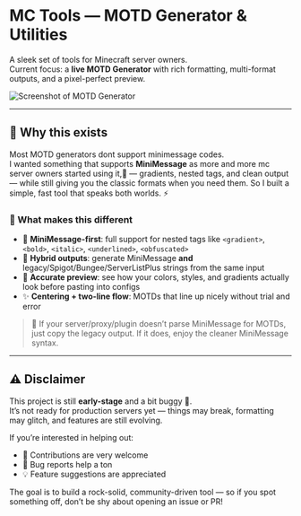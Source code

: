 # MC Tools — MOTD Generator & Utilities

A sleek set of tools for Minecraft server owners.  
Current focus: a **live MOTD Generator** with rich formatting, multi-format outputs, and a pixel-perfect preview.

![Screenshot of MOTD Generator](https://i.imgur.com/4j6Rv58.png)

---

## 🌟 Why this exists

Most MOTD generators dont support minimessage codes.  
I wanted something that supports **MiniMessage** as more and more mc server owners started using it,💎 — gradients, nested tags, and clean output — while still giving you the classic formats when you need them. So I built a simple, fast tool that speaks both worlds. ⚡

### 🚀 What makes this different
- 🎨 **MiniMessage-first**: full support for nested tags like `<gradient>`, `<bold>`, `<italic>`, `<underlined>`, `<obfuscated>`
- 🔀 **Hybrid outputs**: generate MiniMessage **and** legacy/Spigot/Bungee/ServerListPlus strings from the same input
- 👀 **Accurate preview**: see how your colors, styles, and gradients actually look before pasting into configs
- ✨ **Centering + two-line flow**: MOTDs that line up nicely without trial and error

> 📝 If your server/proxy/plugin doesn’t parse MiniMessage for MOTDs, just copy the legacy output. If it does, enjoy the cleaner MiniMessage syntax.


---

## ⚠️ Disclaimer

This project is still **early-stage** and a bit buggy 🐛.  
It’s not ready for production servers yet — things may break, formatting may glitch, and features are still evolving.

If you’re interested in helping out:
- 🤝 Contributions are very welcome  
- 🐞 Bug reports help a ton  
- 💡 Feature suggestions are appreciated  

The goal is to build a rock-solid, community-driven tool — so if you spot something off, don’t be shy about opening an issue or PR!

